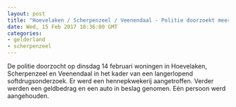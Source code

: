 ```yaml
---
layout: post
title: "Hoevelaken / Scherpenzeel / Veenendaal - Politie doorzoekt meerdere woningen in softdrugsonderzoek"
date: Wed, 15 Feb 2017 10:36:00 GMT
categories: 
- gelderland 
- scherpenzeel 
---
```


De politie doorzocht op dinsdag 14 februari woningen in Hoevelaken, Scherpenzeel en Veenendaal in het kader van een langerlopend softdrugsonderzoek. Er werd een hennepkwekerij aangetroffen. Verder werden een geldbedrag en een auto in beslag genomen. Eén persoon werd aangehouden.
